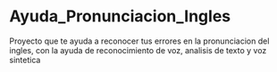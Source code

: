 # Ayuda_Pronunciacion_Ingles
Proyecto que te ayuda a reconocer tus errores en la pronunciacion del ingles, con la ayuda de reconocimiento de voz, analisis de texto y voz sintetica
